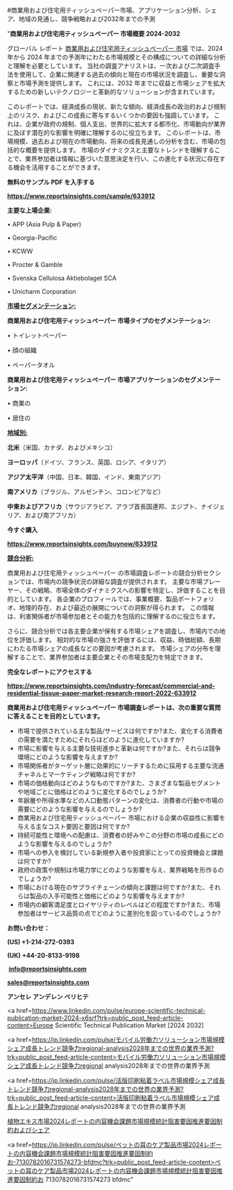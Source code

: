 #商業用および住宅用ティッシュペーパー市場、アプリケーション分析、シェア、地域の見通し、競争戦略および2032年までの予測

"<strong>商業用および住宅用ティッシュペーパー 市場概要 2024-2032</strong>

グローバル レポート <a href=https://www.reportsinsights.com/sample/633912>商業用および住宅用ティッシュペーパー 市場</a> では、2024 年から 2024 年までの予測年にわたる市場規模とその構成についての詳細な分析と理解を必要としています。 当社の調査アナリストは、一次および二次調査手法を使用して、企業に関連する過去の傾向と現在の市場状況を調査し、重要な洞察と市場予測を提供します。 これには、2032 年までに収益と市場シェアを拡大​​するための新しいテクノロジーと革新的なソリューションが含まれています。

このレポートでは、経済成長の現状、新たな傾向、経済成長の政治的および規制上のリスク、およびこの成長に寄与するいくつかの要因も強調しています。 これは、企業が政府の規制、個人支出、世界的に拡大する都市化、市場動向が業界に及ぼす潜在的な影響を明確に理解するのに役立ちます。 このレポートは、市場規模、過去および現在の市場動向、将来の成長見通しの分析を含む、市場の包括的な概要を提供します。 市場のダイナミクスと主要なトレンドを理解することで、業界参加者は情報に基づいた意思決定を行い、この進化する状況に存在する機会を活用することができます。

<strong><b>無料のサンプル PDF を入手する</b></strong>

<a href=https://www.reportsinsights.com/sample/633912><strong><u>https://www.reportsinsights.com/sample/633912</u></strong></a>

<strong>主要な上場企業:</strong>

• APP (Asia Pulp & Paper)

• Georgia-Pacific

• KCWW

• Procter & Gamble

• Svenska Cellulosa Aktiebolaget SCA

• Unicharm Corporation

<strong><u>市場セグメンテーション</u></strong><strong><u>:</u></strong>

<strong>商業用および住宅用ティッシュペーパー 市場タイプのセグメンテーション:</strong>

• トイレットペーパー

• 顔の組織

• ペーパータオル

<strong>商業用および住宅用ティッシュペーパー 市場アプリケーションのセグメンテーション:</strong>

• 商業の

• 居住の

<strong><u>地域別</u></strong><strong><u>:</u></strong>

<strong>北米</strong>（米国、カナダ、およびメキシコ）

<strong>ヨーロッパ</strong>（ドイツ、フランス、英国、ロシア、イタリア）

<strong>アジア太平洋</strong>（中国、日本、韓国、インド、東南アジア）

<strong>南アメリカ</strong>（ブラジル、アルゼンチン、コロンビアなど）

<strong>中東およびアフリカ</strong>（サウジアラビア、アラブ首長国連邦、エジプト、ナイジェリア、および南アフリカ）

<strong>今すぐ購入</strong>

<a href=https://www.reportsinsights.com/buynow/633912><strong><u>https://www.reportsinsights.com/buynow/633912</u></strong></a>

<strong><u>競合分析:</u></strong>

商業用および住宅用ティッシュペーパー の市場調査レポートの競合分析セクションでは、市場内の競争状況の詳細な調査が提供されます。 主要な市場プレーヤー、その戦略、市場全体のダイナミクスへの影響を特定し、評価することを目的としています。 各企業のプロフィールでは、事業概要、製品ポートフォリオ、地理的存在、および最近の展開についての洞察が得られます。 この情報は、利害関係者が市場参加者とその能力を包括的に理解するのに役立ちます。

さらに、競合分析では各主要企業が保有する市場シェアを調査し、市場内での地位を評価します。 相対的な市場の強さを評価するには、収益、時価総額、長期にわたる市場シェアの成長などの要因が考慮されます。 市場シェアの分布を理解することで、業界参加者は主要企業とその市場支配力を特定できます。

<strong>完全なレポートにアクセスする</strong>

<a href=https://www.reportsinsights.com/industry-forecast/commercial-and-residential-tissue-paper-market-research-report-2022-633912><strong><u><b>https://www.reportsinsights.com/industry-forecast/commercial-and-residential-tissue-paper-market-research-report-2022-633912</b></u></strong></a>

<strong><b>商業用および住宅用ティッシュペーパー 市場調査レポートは、次の重要な質問に答えることを目的としています。</b></strong>
<ul>
  <li>市場で提供されている主な製品/サービスは何ですか?また、変化する消費者の需要を満たすためにそれらはどのように進化していますか?</li>
  <li>市場に影響を与える主要な技術進歩と革新は何ですか?また、それらは競争環境にどのような影響を与えますか?</li>
  <li>市場関係者がターゲット層に効果的にリーチするために採用する主要な流通チャネルとマーケティング戦略は何ですか?</li>
  <li>市場の価格動向はどのようなものですか?また、さまざまな製品セグメントや地域ごとに価格はどのように変化するのでしょうか?</li>
  <li>年齢層や所得水準などの人口動態パターンの変化は、消費者の行動や市場の需要にどのような影響を与えるのでしょうか?</li>
  <li>商業用および住宅用ティッシュペーパー 市場における企業の収益性に影響を与える主なコスト要因と要因は何ですか?</li>
  <li>持続可能性と環境への配慮は、消費者の好みやこの分野の市場の成長にどのような影響を与えるのでしょうか?</li>
  <li>市場への参入を検討している新規参入者や投資家にとっての投資機会と課題は何ですか?</li>
  <li>政府の政策や規制は市場力学にどのような影響を与え、業界戦略を形作るのでしょうか?</li>
  <li>市場における現在のサプライチェーンの傾向と課題は何ですか?また、それらは製品の入手可能性と価格にどのような影響を与えますか?</li>
  <li>市場内の顧客満足度とロイヤリティのレベルはどの程度ですか?また、市場参加者はサービス品質の点でどのように差別化を図っているのでしょうか?</li>
</ul>
<strong>お問い合わせ：</strong>

<strong>(US) +1-214-272-0393</strong>

<strong>(UK) +44-20-8133-9198</strong>

<strong> </strong><a href=info@reportsinsights.com><strong><u>info@reportsinsights.com</u></strong></a>

<a href=sales@reportsinsights.com><strong><u>sales@reportsinsights.com</u></strong></a>

<strong>アンセレ アンデレン ベリヒテ</strong>

<a href=https://www.linkedin.com/pulse/europe-scientific-technical-publication-market-2024-x6srf?trk=public_post_feed-article-content>Europe Scientific Technical Publication Market [2024 2032]</a>

<a href=https://jp.linkedin.com/pulse/モバイル労働力ソリューション市場規模シェア成長トレンド競争力regional-analysis2028年までの世界の業界予測?trk=public_post_feed-article-content>モバイル労働力ソリューション市場規模シェア成長トレンド競争力regional analysis2028年までの世界の業界予測</a>

<a href=https://jp.linkedin.com/pulse/活版印刷粘着ラベル市場規模シェア成長トレンド競争力regional-analysis2028年までの世界の業界予測?trk=public_post_feed-article-content>活版印刷粘着ラベル市場規模シェア成長トレンド競争力regional analysis2028年までの世界の業界予測</a>

<a href=https://www.linkedin.com/pulse/植物エキス市場2024レポートの内容機会課題市場規模統計阻害要因推進要因制約およびシェア-infopulse-daily-360-t2quf/>植物エキス市場2024レポートの内容機会課題市場規模統計阻害要因推進要因制約およびシェア</a>

<a href=https://jp.linkedin.com/pulse/ペットの耳のケア製品市場2024レポートの内容機会課題市場規模統計阻害要因推進要因制約お-7130782016731574273-bfdmc?trk=public_post_feed-article-content>ペットの耳のケア製品市場2024レポートの内容機会課題市場規模統計阻害要因推進要因制約お 7130782016731574273 bfdmc</a>"
